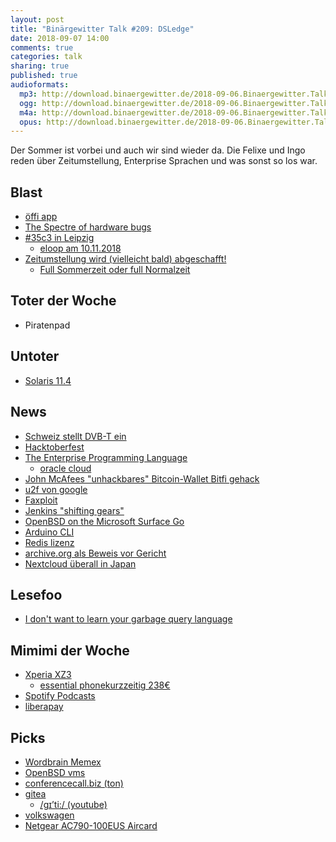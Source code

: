 ```yaml
---
layout: post
title: "Binärgewitter Talk #209: DSLedge"
date: 2018-09-07 14:00
comments: true
categories: talk
sharing: true
published: true
audioformats:
  mp3: http://download.binaergewitter.de/2018-09-06.Binaergewitter.Talk.209.mp3
  ogg: http://download.binaergewitter.de/2018-09-06.Binaergewitter.Talk.209.ogg
  m4a: http://download.binaergewitter.de/2018-09-06.Binaergewitter.Talk.209.m4a
  opus: http://download.binaergewitter.de/2018-09-06.Binaergewitter.Talk.209.opus
---
```

Der Sommer ist vorbei und auch wir sind wieder da. Die Felixe und Ingo reden über Zeitumstellung, Enterprise Sprachen und was sonst so los war.

## Blast
- [öffi app](https://www.golem.de/news/app-fuer-oeffentlichen-nahverkehr-oeffi-ist-wieder-im-play-store-verfuegbar-1809-136343.html)
- [The Spectre of hardware bugs](https://media.ccc.de/v/froscon2018-2308-keynote)
- [#35c3 in Leipzig](http://www.lvz.de/Leipzig/Lokales/Hackerkongress-des-Chaos-Computer-Club-2018-wieder-in-Leipzig)
  * [eloop am 10.11.2018](http://eloop.org)
- [Zeitumstellung wird (vielleicht bald) abgeschafft!]()
  - [Full Sommerzeit oder full Normalzeit](https://twitter.com/tagesschau/status/1035603889515651073?s=09)

## Toter der Woche
- Piratenpad

## Untoter
- [Solaris 11.4](https://www.pro-linux.de/news/1/26247/oracle-solaris-114-vorgestellt.html)

## News
- [Schweiz stellt DVB-T ein](https://www.golem.de/news/dvb-t-die-schweiz-stellt-ihr-antennenfernsehen-komplett-ein-1809-136411.html)
- [Hacktoberfest](https://hacktoberfest.digitalocean.com/)
- [The Enterprise Programming Language](https://github.com/joaomilho/Enterprise)
  * [oracle cloud](https://twitter.com/JacobTorrey/status/1036364754997202947)
- [John McAfees "unhackbares" Bitcoin-Wallet Bitfi gehack](
https://www.heise.de/security/meldung/John-McAfees-unhackbares-Bitcoin-Wallet-Bitfi-gehackt-mehrmals-4152116.html)
- [u2f von google](http://web.archive.org/web/20180830120013/https://store.google.com/product/titan_security_key_kit)
- [Faxploit](https://research.checkpoint.com/sending-fax-back-to-the-dark-ages/)
- [Jenkins "shifting gears"](https://jenkins.io/blog/2018/08/31/shifting-gears/)
- [OpenBSD on the Microsoft Surface Go](https://jcs.org/2018/08/31/surface_go)
- [Arduino CLI](https://github.com/arduino/arduino-cli)
- [Redis lizenz](https://www.heise.de/developer/meldung/Redis-Labs-schraenkt-freie-Verwendung-seiner-quelloffenen-In-Memory-Datenbank-ein-4144106.html)
- [archive.org als Beweis vor Gericht](https://www.theregister.co.uk/2018/09/04/wayback_machine_legit/)
- [Nextcloud überall in Japan](https://nextcloud.com/blog/japan-to-add-millions-of-new-nodes-to-federated-nextcloud-network/)


## Lesefoo
- [I don't want to learn your garbage query language](https://erikbern.com/2018/08/30/i-dont-want-to-learn-your-garbage-query-language.html)

## Mimimi der Woche

- [Xperia XZ3](https://www.sonymobile.com/global-en/products/phones/xperia-xz3/)
  * [essential phone](https://www.essential.com/de)[kurzzeitig 238€](https://www.mydealz.de/deals/essential-phone-in-halo-gray-bei-amazoncom-1221159)
- [Spotify Podcasts](https://twitter.com/l33tname/status/1036161863787192321)
- [liberapay](https://liberapay.com/)

## Picks
- [Wordbrain Memex](https://worldbrain.io/)
- [OpenBSD vms](https://openbsd.amsterdam/)
- [conferencecall.biz (ton)](http://conferencecall.biz/)
- [gitea](https://gitea.io/en-us/)
  * [/ɡɪ’ti:/ (youtube)](https://www.youtube.com/watch?v=EM71-2uDAoY&feature=youtu.be)
- [volkswagen](https://github.com/auchenberg/volkswagen)
- [Netgear AC790-100EUS Aircard](https://amzn.to/2CtQNMR)
